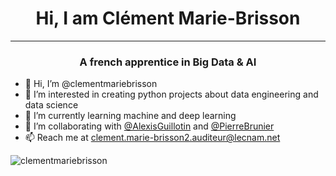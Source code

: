 <h1 align="center"> Hi, I am Clément Marie-Brisson </h1>

---

<h3 align="center"> A french apprentice in Big Data & AI</h3>

- 👋 Hi, I’m @clementmariebrisson
- 👀 I’m interested in creating python projects about data engineering and data science
- 🌱 I’m currently learning machine and deep learning
- 💞️ I’m collaborating with <a href="https://github.com/AlexisGuillotin">@AlexisGuillotin</a> and <a href="https://github.com/PierreBrunier">@PierreBrunier</a>
- 📫 Reach me at clement.marie-brisson2.auditeur@lecnam.net

<p><img align="center" src="https://github-readme-stats.vercel.app/api/top-langs/?username=clementmariebrisson&layout=donut&hide=HTML,Jupyter%20Notebook&exclude_repo=compodoc-crypto-coin-scanner&theme=tokyonight" alt="clementmariebrisson" /></p>
